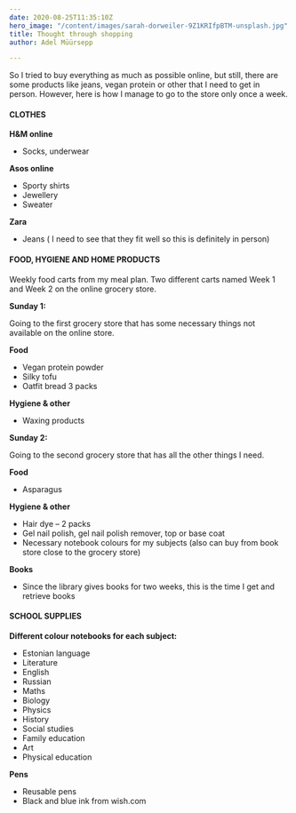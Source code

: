 ```yaml
---
date: 2020-08-25T11:35:10Z
hero_image: "/content/images/sarah-dorweiler-9Z1KRIfpBTM-unsplash.jpg"
title: Thought through shopping
author: Adel Müürsepp

---
```

So I tried to buy everything as much as possible online, but still, there are some products like jeans, vegan protein or other that I need to get in person. However, here is how I manage to go to the store only once a week.

#### CLOTHES

**H&M online**

* Socks, underwear

**Asos online**

* Sporty shirts
* Jewellery
* Sweater

**Zara**

* Jeans ( I need to see that they fit well so this is definitely in person)

#### FOOD, HYGIENE AND HOME PRODUCTS

Weekly food carts from my meal plan. Two different carts named Week 1 and Week 2 on the online grocery store.

**Sunday 1:** 

Going to the first grocery store that has some necessary things not available on the online store.

**Food**

* Vegan protein powder
* Silky tofu
* Oatfit bread 3 packs

**Hygiene & other**

* Waxing products

**Sunday 2:**

Going to the second grocery store that has all the other things I need.

**Food**

* Asparagus

**Hygiene & other**

* Hair dye – 2 packs
* Gel nail polish, gel nail polish remover, top or base coat
* Necessary notebook colours for my subjects (also can buy from book store close to the grocery store)

**Books**

* Since the library gives books for two weeks, this is the time I get and retrieve books

#### SCHOOL SUPPLIES

**Different colour notebooks for each subject:**

* Estonian language
* Literature
* English
* Russian
* Maths
* Biology
* Physics
* History
* Social studies
* Family education
* Art
* Physical education

**Pens**

* Reusable pens
* Black and blue ink from wish.com